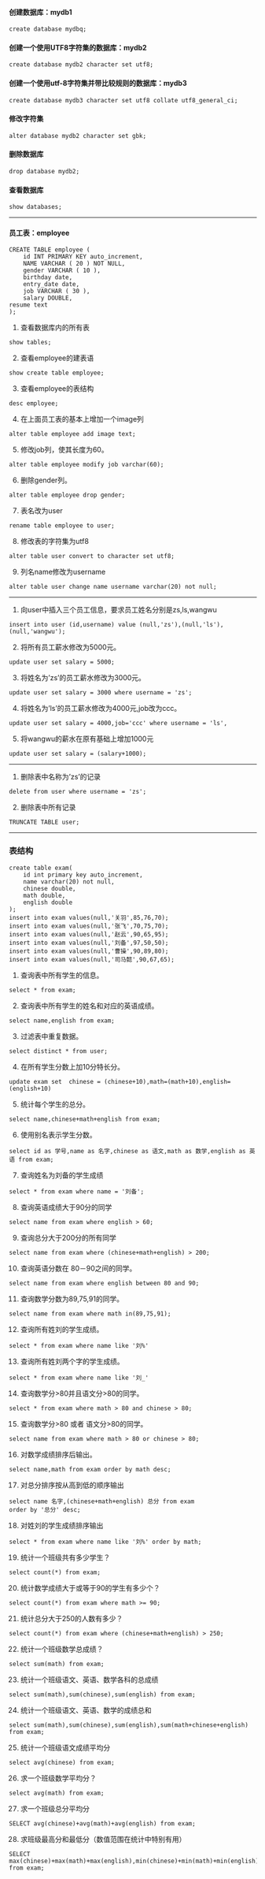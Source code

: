 #### 创建数据库：mydb1
``` mysql
create database mydbq;
```
#### 创建一个使用UTF8字符集的数据库：mydb2
``` mysql
create database mydb2 character set utf8;
```
#### 创建一个使用utf-8字符集并带比较规则的数据库：mydb3
``` mysql
create database mydb3 character set utf8 collate utf8_general_ci;
```
#### 修改字符集
``` mysql
alter database mydb2 character set gbk;
```
#### 删除数据库
``` mysql
drop database mydb2;
```
#### 查看数据库
``` mysql
show databases;
```
-------------------------------------------
#### 员工表：employee
``` mysql
CREATE TABLE employee (
	id INT PRIMARY KEY auto_increment,
	NAME VARCHAR ( 20 ) NOT NULL,
	gender VARCHAR ( 10 ),
	birthday date,
	entry_date date,
	job VARCHAR ( 30 ),
	salary DOUBLE,
resume text 
);

```
1. 查看数据库内的所有表
``` mysql
show tables;
```
2. 查看employee的建表语
``` mysql
show create table employee;
```
3. 查看employee的表结构
``` mysql
desc employee;
```
4. 在上面员工表的基本上增加一个image列
``` mysql
alter table employee add image text;
```
5. 修改job列，使其长度为60。
``` mysql
alter table employee modify job varchar(60);
``` 
6. 删除gender列。
``` mysql
alter table employee drop gender;
```
7. 表名改为user
``` mysql
rename table employee to user;
```
8. 修改表的字符集为utf8
``` mysql
alter table user convert to character set utf8;
```
9. 列名name修改为username
``` mysql
alter table user change name username varchar(20) not null;
```
------------------------------------------------
1. 向user中插入三个员工信息，要求员工姓名分别是zs,ls,wangwu
``` mysql
insert into user (id,username) value (null,'zs'),(null,'ls'),(null,'wangwu');
```
2. 将所有员工薪水修改为5000元。
``` mysql
update user set salary = 5000;
```
3. 将姓名为’zs’的员工薪水修改为3000元。
``` mysql
update user set salary = 3000 where username = 'zs';
```
4. 将姓名为’ls’的员工薪水修改为4000元,job改为ccc。
``` mysql 
update user set salary = 4000,job='ccc' where username = 'ls',
```
5. 将wangwu的薪水在原有基础上增加1000元
``` mysql
update user set salary = (salary+1000);
```
------------------------------------------------
1. 删除表中名称为’zs’的记录
``` mysql
delete from user where username = 'zs';
```
2. 删除表中所有记录
``` mysql
TRUNCATE TABLE user;
```
------------------------------------------------
### 表结构
``` mysql
create table exam(
	id int primary key auto_increment,
	name varchar(20) not null,
	chinese double,
	math double,
	english double
);
insert into exam values(null,'关羽',85,76,70);
insert into exam values(null,'张飞',70,75,70);
insert into exam values(null,'赵云',90,65,95);
insert into exam values(null,'刘备',97,50,50);
insert into exam values(null,'曹操',90,89,80);
insert into exam values(null,'司马懿',90,67,65);
```
1. 查询表中所有学生的信息。
``` mysql
select * from exam;
```
2. 查询表中所有学生的姓名和对应的英语成绩。
``` mysql
select name,english from exam;
```
3. 过滤表中重复数据。
``` mysql
select distinct * from user;
```
4. 在所有学生分数上加10分特长分。
``` mysql
update exam set  chinese = (chinese+10),math=(math+10),english=(english+10)
```
5. 统计每个学生的总分。
``` mysql
select name,chinese+math+english from exam;
```
6. 使用别名表示学生分数。
```mysql
select id as 学号,name as 名字,chinese as 语文,math as 数学,english as 英语 from exam;
```
7. 查询姓名为刘备的学生成绩
``` mysql
select * from exam where name = '刘备';
```
8. 查询英语成绩大于90分的同学
``` mysql
select name from exam where english > 60;
```
9. 查询总分大于200分的所有同学
``` mysql
select name from exam where (chinese+math+english) > 200;
```
10. 查询英语分数在 80－90之间的同学。
``` mysql
select name from exam where english between 80 and 90;
```
11. 查询数学分数为89,75,91的同学。
``` mysql
select name from exam where math in(89,75,91);
```
12. 查询所有姓刘的学生成绩。
``` mysql
select * from exam where name like '刘%'
```
13. 查询所有姓刘两个字的学生成绩。
``` mysql
select * from exam where name like '刘_'
```
14. 查询数学分>80并且语文分>80的同学。
``` mysql
select * from exam where math > 80 and chinese > 80;
```
15. 查询数学分>80 或者 语文分>80的同学。
``` mysql
select name from exam where math > 80 or chinese > 80;
```
16. 对数学成绩排序后输出。
``` mysql 
select name,math from exam order by math desc;
```
17. 对总分排序按从高到低的顺序输出
``` mysql
select name 名字,(chinese+math+english) 总分 from exam
order by '总分' desc;
```
18. 对姓刘的学生成绩排序输出
``` mysql 
select * from exam where name like '刘%' order by math;
```
19. 统计一个班级共有多少学生？
``` mysql 
select count(*) from exam;
```
20. 统计数学成绩大于或等于90的学生有多少个？
``` mysql
select count(*) from exam where math >= 90;
```
21. 统计总分大于250的人数有多少？
``` mysql
select count(*) from exam where (chinese+math+english) > 250;
```
22. 统计一个班级数学总成绩？
``` mysql 
select sum(math) from exam;
```
23. 统计一个班级语文、英语、数学各科的总成绩
``` mysql 
select sum(math),sum(chinese),sum(english) from exam;
```
24. 统计一个班级语文、英语、数学的成绩总和
``` mysql
select sum(math),sum(chinese),sum(english),sum(math+chinese+english) from exam;
```
25. 统计一个班级语文成绩平均分
``` mysql
select avg(chinese) from exam;
```
26. 求一个班级数学平均分？
``` mysql
select avg(math) from exam;
```
27. 求一个班级总分平均分
``` mysql
SELECT avg(chinese)+avg(math)+avg(english) from exam;
```
28. 求班级最高分和最低分（数值范围在统计中特别有用）
``` mysql
SELECT max(chinese)+max(math)+max(english),min(chinese)+min(math)+min(english) from exam;
```